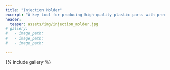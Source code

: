 ```yaml
---
title: "Injection Molder"
excerpt: "A key tool for producing high-quality plastic parts with precision."
header:
  teaser: assets/img/injection_molder.jpg
# gallery:
#   - image_path: 
#   - image_path: 
#   - image_path: 
   
---
```

{% include gallery %}